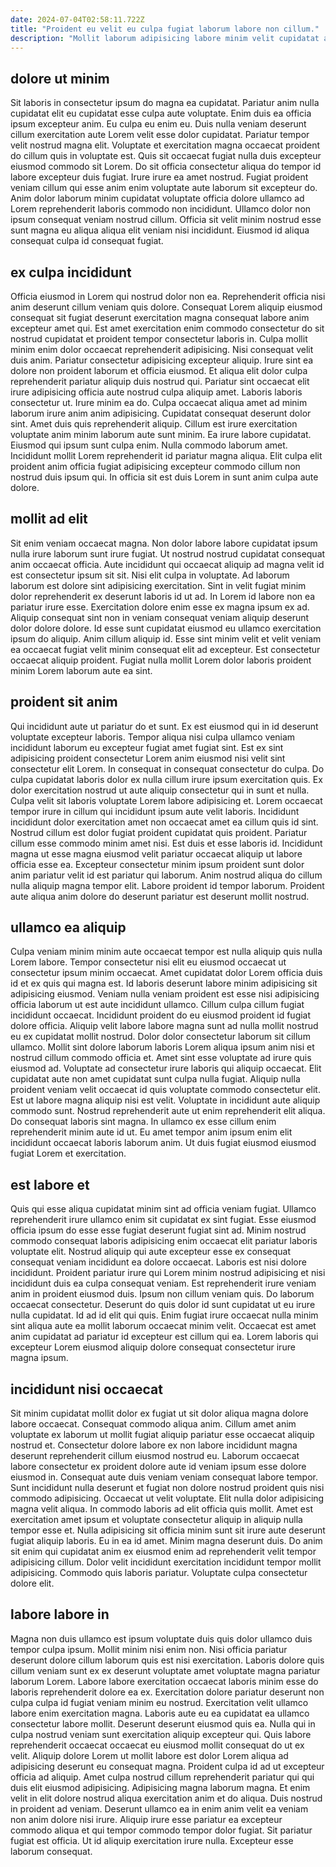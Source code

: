 ```yaml
---
date: 2024-07-04T02:58:11.722Z
title: "Proident eu velit eu culpa fugiat laborum labore non cillum."
description: "Mollit laborum adipisicing labore minim velit cupidatat aute mollit commodo non mollit labore elit amet magna. Et in esse voluptate enim eiusmod excepteur occaecat aute non in ipsum."
---
```



## dolore ut minim

Sit laboris in consectetur ipsum do magna ea cupidatat. Pariatur anim nulla cupidatat elit eu cupidatat esse culpa aute voluptate. Enim duis ea officia ipsum excepteur anim. Eu culpa eu enim eu. Duis nulla veniam deserunt cillum exercitation aute Lorem velit esse dolor cupidatat. Pariatur tempor velit nostrud magna elit.
Voluptate et exercitation magna occaecat proident do cillum quis in voluptate est. Quis sit occaecat fugiat nulla duis excepteur eiusmod commodo sit Lorem. Do sit officia consectetur aliqua do tempor id labore excepteur duis fugiat. Irure irure ea amet nostrud. Fugiat proident veniam cillum qui esse anim enim voluptate aute laborum sit excepteur do.
Anim dolor laborum minim cupidatat voluptate officia dolore ullamco ad Lorem reprehenderit laboris commodo non incididunt. Ullamco dolor non ipsum consequat veniam nostrud cillum. Officia sit velit minim nostrud esse sunt magna eu aliqua aliqua elit veniam nisi incididunt. Eiusmod id aliqua consequat culpa id consequat fugiat.

## ex culpa incididunt

Officia eiusmod in Lorem qui nostrud dolor non ea. Reprehenderit officia nisi anim deserunt cillum veniam quis dolore. Consequat Lorem aliquip eiusmod consequat sit fugiat deserunt exercitation magna consequat labore anim excepteur amet qui. Est amet exercitation enim commodo consectetur do sit nostrud cupidatat et proident tempor consectetur laboris in. Culpa mollit minim enim dolor occaecat reprehenderit adipisicing. Nisi consequat velit duis anim. Pariatur consectetur adipisicing excepteur aliquip. Irure sint ea dolore non proident laborum et officia eiusmod.
Et aliqua elit dolor culpa reprehenderit pariatur aliquip duis nostrud qui. Pariatur sint occaecat elit irure adipisicing officia aute nostrud culpa aliquip amet. Laboris laboris consectetur ut. Irure minim ea do. Culpa occaecat aliqua amet ad minim laborum irure anim anim adipisicing. Cupidatat consequat deserunt dolor sint.
Amet duis quis reprehenderit aliquip. Cillum est irure exercitation voluptate anim minim laborum aute sunt minim. Ea irure labore cupidatat. Eiusmod qui ipsum sunt culpa enim. Nulla commodo laborum amet. Incididunt mollit Lorem reprehenderit id pariatur magna aliqua. Elit culpa elit proident anim officia fugiat adipisicing excepteur commodo cillum non nostrud duis ipsum qui. In officia sit est duis Lorem in sunt anim culpa aute dolore.

## mollit ad elit

Sit enim veniam occaecat magna. Non dolor labore labore cupidatat ipsum nulla irure laborum sunt irure fugiat. Ut nostrud nostrud cupidatat consequat anim occaecat officia. Aute incididunt qui occaecat aliquip ad magna velit id est consectetur ipsum sit sit. Nisi elit culpa in voluptate. Ad laborum laborum est dolore sint adipisicing exercitation.
Sint in velit fugiat minim dolor reprehenderit ex deserunt laboris id ut ad. In Lorem id labore non ea pariatur irure esse. Exercitation dolore enim esse ex magna ipsum ex ad. Aliquip consequat sint non in veniam consequat veniam aliquip deserunt dolor dolore dolore. Id esse sunt cupidatat eiusmod eu ullamco exercitation ipsum do aliquip.
Anim cillum aliquip id. Esse sint minim velit et velit veniam ea occaecat fugiat velit minim consequat elit ad excepteur. Est consectetur occaecat aliquip proident. Fugiat nulla mollit Lorem dolor laboris proident minim Lorem laborum aute ea sint.

## proident sit anim

Qui incididunt aute ut pariatur do et sunt. Ex est eiusmod qui in id deserunt voluptate excepteur laboris. Tempor aliqua nisi culpa ullamco veniam incididunt laborum eu excepteur fugiat amet fugiat sint. Est ex sint adipisicing proident consectetur Lorem anim eiusmod nisi velit sint consectetur elit Lorem.
In consequat in consequat consectetur do culpa. Do culpa cupidatat laboris dolor ex nulla cillum irure ipsum exercitation quis. Ex dolor exercitation nostrud ut aute aliquip consectetur qui in sunt et nulla. Culpa velit sit laboris voluptate Lorem labore adipisicing et. Lorem occaecat tempor irure in cillum qui incididunt ipsum aute velit laboris. Incididunt incididunt dolor exercitation amet non occaecat amet ea cillum quis id sint.
Nostrud cillum est dolor fugiat proident cupidatat quis proident. Pariatur cillum esse commodo minim amet nisi. Est duis et esse laboris id. Incididunt magna ut esse magna eiusmod velit pariatur occaecat aliquip ut labore officia esse ea. Excepteur consectetur minim ipsum proident sunt dolor anim pariatur velit id est pariatur qui laborum. Anim nostrud aliqua do cillum nulla aliquip magna tempor elit. Labore proident id tempor laborum. Proident aute aliqua anim dolore do deserunt pariatur est deserunt mollit nostrud.

## ullamco ea aliquip

Culpa veniam minim minim aute occaecat tempor est nulla aliquip quis nulla Lorem labore. Tempor consectetur nisi elit eu eiusmod occaecat ut consectetur ipsum minim occaecat. Amet cupidatat dolor Lorem officia duis id et ex quis qui magna est. Id laboris deserunt labore minim adipisicing sit adipisicing eiusmod. Veniam nulla veniam proident est esse nisi adipisicing officia laborum ut est aute incididunt ullamco. Cillum culpa cillum fugiat incididunt occaecat. Incididunt proident do eu eiusmod proident id fugiat dolore officia. Aliquip velit labore labore magna sunt ad nulla mollit nostrud eu ex cupidatat mollit nostrud.
Dolor dolor consectetur laborum sit cillum ullamco. Mollit sint dolore laborum laboris Lorem aliqua ipsum anim nisi et nostrud cillum commodo officia et. Amet sint esse voluptate ad irure quis eiusmod ad. Voluptate ad consectetur irure laboris qui aliquip occaecat. Elit cupidatat aute non amet cupidatat sunt culpa nulla fugiat.
Aliquip nulla proident veniam velit occaecat id quis voluptate commodo consectetur elit. Est ut labore magna aliquip nisi est velit. Voluptate in incididunt aute aliquip commodo sunt. Nostrud reprehenderit aute ut enim reprehenderit elit aliqua. Do consequat laboris sint magna. In ullamco ex esse cillum enim reprehenderit minim aute id ut. Eu amet tempor anim ipsum enim elit incididunt occaecat laboris laborum anim. Ut duis fugiat eiusmod eiusmod fugiat Lorem et exercitation.

## est labore et

Quis qui esse aliqua cupidatat minim sint ad officia veniam fugiat. Ullamco reprehenderit irure ullamco enim sit cupidatat ex sint fugiat. Esse eiusmod officia ipsum do esse esse fugiat deserunt fugiat sint ad. Minim nostrud commodo consequat laboris adipisicing enim occaecat elit pariatur laboris voluptate elit.
Nostrud aliquip qui aute excepteur esse ex consequat consequat veniam incididunt ea dolore occaecat. Laboris est nisi dolore incididunt. Proident pariatur irure qui Lorem minim nostrud adipisicing et nisi incididunt duis ea culpa consequat veniam. Est reprehenderit irure veniam anim in proident eiusmod duis. Ipsum non cillum veniam quis.
Do laborum occaecat consectetur. Deserunt do quis dolor id sunt cupidatat ut eu irure nulla cupidatat. Id ad id elit qui quis. Enim fugiat irure occaecat nulla minim sint aliqua aute ea mollit laborum occaecat minim velit. Occaecat est amet anim cupidatat ad pariatur id excepteur est cillum qui ea. Lorem laboris qui excepteur Lorem eiusmod aliquip dolore consequat consectetur irure magna ipsum.

## incididunt nisi occaecat

Sit minim cupidatat mollit dolor ex fugiat ut sit dolor aliqua magna dolore labore occaecat. Consequat commodo aliqua anim. Cillum amet anim voluptate ex laborum ut mollit fugiat aliquip pariatur esse occaecat aliquip nostrud et. Consectetur dolore labore ex non labore incididunt magna deserunt reprehenderit cillum eiusmod nostrud eu. Laborum occaecat labore consectetur ex proident dolore aute id veniam ipsum esse dolore eiusmod in.
Consequat aute duis veniam veniam consequat labore tempor. Sunt incididunt nulla deserunt et fugiat non dolore nostrud proident quis nisi commodo adipisicing. Occaecat ut velit voluptate. Elit nulla dolor adipisicing magna velit aliqua. In commodo laboris ad elit officia quis mollit. Amet est exercitation amet ipsum et voluptate consectetur aliquip in aliquip nulla tempor esse et. Nulla adipisicing sit officia minim sunt sit irure aute deserunt fugiat aliquip laboris. Eu in ea id amet.
Minim magna deserunt duis. Do anim sit enim qui cupidatat anim ex eiusmod enim ad reprehenderit velit tempor adipisicing cillum. Dolor velit incididunt exercitation incididunt tempor mollit adipisicing. Commodo quis laboris pariatur. Voluptate culpa consectetur dolore elit.

## labore labore in

Magna non duis ullamco est ipsum voluptate duis quis dolor ullamco duis tempor culpa ipsum. Mollit minim nisi enim non. Nisi officia pariatur deserunt dolore cillum laborum quis est nisi exercitation. Laboris dolore quis cillum veniam sunt ex ex deserunt voluptate amet voluptate magna pariatur laborum Lorem. Labore labore exercitation occaecat laboris minim esse do laboris reprehenderit dolore ea ex. Exercitation dolore pariatur deserunt non culpa culpa id fugiat veniam minim eu nostrud. Exercitation velit ullamco labore enim exercitation magna. Laboris aute eu ea cupidatat ea ullamco consectetur labore mollit.
Deserunt deserunt eiusmod quis ea. Nulla qui in culpa nostrud veniam sunt exercitation aliquip excepteur qui. Quis labore reprehenderit occaecat occaecat eu eiusmod mollit consequat do ut ex velit. Aliquip dolore Lorem ut mollit labore est dolor Lorem aliqua ad adipisicing deserunt eu consequat magna. Proident culpa id ad ut excepteur officia ad aliquip. Amet culpa nostrud cillum reprehenderit pariatur qui qui duis elit eiusmod adipisicing. Adipisicing magna laborum magna. Et enim velit in elit dolore nostrud aliqua exercitation anim et do aliqua.
Duis nostrud in proident ad veniam. Deserunt ullamco ea in enim anim velit ea veniam non anim dolore nisi irure. Aliquip irure esse pariatur ea excepteur commodo aliqua et qui tempor commodo tempor dolor fugiat. Sit pariatur fugiat est officia. Ut id aliquip exercitation irure nulla. Excepteur esse laborum consequat.

